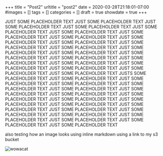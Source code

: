+++
title = "Post2"
urltitle = "post2"
date = 2020-03-28T21:18:01-07:00
#images = []
tags = []
categories = []
draft = true
showdate = true
+++

JUST SOME PLACEHOLDER TEXT JUST SOME PLACEHOLDER TEXT JUST SOME PLACEHOLDER TEXT JUST SOME PLACEHOLDER TEXT JUST SOME PLACEHOLDER TEXT JUST SOME PLACEHOLDER TEXT JUST SOME PLACEHOLDER TEXT JUST SOME PLACEHOLDER TEXT JUST SOME PLACEHOLDER TEXT JUST SOME PLACEHOLDER TEXT JUST SOME PLACEHOLDER TEXT JUST SOME PLACEHOLDER TEXT JUST SOME PLACEHOLDER TEXT JUST SOME PLACEHOLDER TEXT JUST SOME PLACEHOLDER TEXT JUST SOME PLACEHOLDER TEXT JUST SOME PLACEHOLDER TEXT JUST SOME PLACEHOLDER TEXT JUST SOME PLACEHOLDER TEXT JUST SOME PLACEHOLDER TEXT  <!--more--> JUST SOME PLACEHOLDER TEXT JUST SOME PLACEHOLDER TEXT JUSTS SOME PLACEHOLDER TEXT JUST SOME PLACEHOLDER TEXT JUST SOME PLACEHOLDER TEXT JUST SOME PLACEHOLDER TEXT JUST SOME PLACEHOLDER TEXT JUST SOME PLACEHOLDER TEXT JUST SOME PLACEHOLDER TEXT JUST SOME PLACEHOLDER TEXT JUST SOME PLACEHOLDER TEXT JUST SOME PLACEHOLDER TEXT JUST SOME PLACEHOLDER TEXT JUST SOME PLACEHOLDER TEXT JUST SOME PLACEHOLDER TEXT JUST SOME PLACEHOLDER TEXT JUST SOME PLACEHOLDER TEXT JUST SOME PLACEHOLDER TEXT JUST SOME PLACEHOLDER TEXT JUST SOME PLACEHOLDER TEXT JUST SOME PLACEHOLDER TEXT JUST SOME PLACEHOLDER TEXT 

also testing how an image looks using inline markdown using a link to my s3 bucket

![wowacat](https://s3.us-east-2.amazonaws.com/avillarreal.io/images/cat.jpeg)